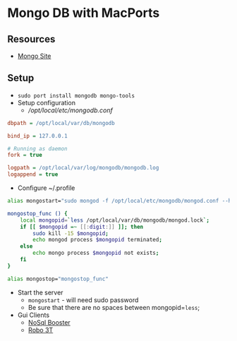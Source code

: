 # Mongo DB with MacPorts
## Resources
* [Mongo Site](https://docs.mongodb.com/)
## Setup
* `sudo port install mongodb mongo-tools`
* Setup configuration
    * */opt/local/etc/mongodb.conf*
```ini
dbpath = /opt/local/var/db/mongodb

bind_ip = 127.0.0.1

# Running as daemon
fork = true

logpath = /opt/local/var/log/mongodb/mongodb.log
logappend = true
```
* Configure ~/.profile
```bash
alias mongostart="sudo mongod -f /opt/local/etc/mongodb/mongod.conf --httpinterface"

mongostop_func () {
	local mongopid=`less /opt/local/var/db/mongodb/mongod.lock`;
	if [[ $mongopid =~ [[:digit:]] ]]; then
		sudo kill -15 $mongopid;
		echo mongod process $mongopid terminated;
	else
		echo mongo process $mongopid not exists;
	fi
}

alias mongostop="mongostop_func"
```
* Start the server
  * `mongostart` - will need sudo password
  * Be sure that there are no spaces between mongopid=`less`;
* Gui Clients
  * [NoSql Booster](https://nosqlbooster.com/)
  * [Robo 3T](https://robomongo.org/)
